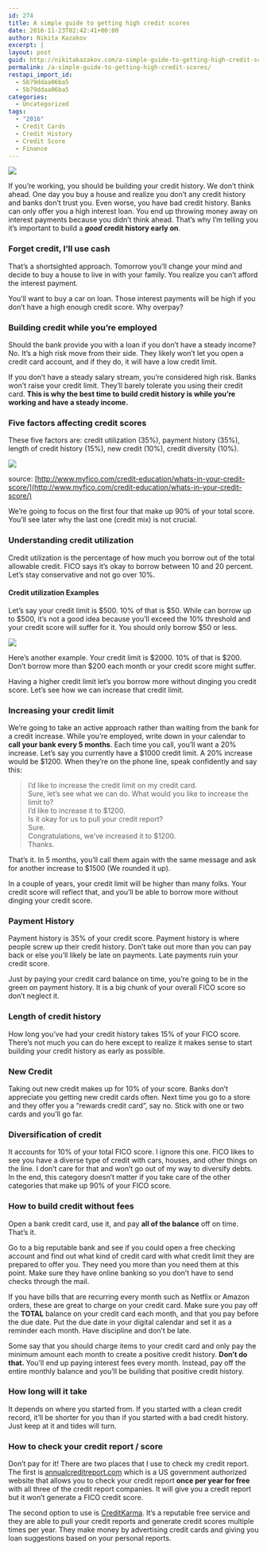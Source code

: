 ```yaml
---
id: 274
title: A simple guide to getting high credit scores
date: 2016-11-23T02:42:41+00:00
author: Nikita Kazakov
excerpt: |
layout: post
guid: http://nikitakazakov.com/a-simple-guide-to-getting-high-credit-scores/
permalink: /a-simple-guide-to-getting-high-credit-scores/
restapi_import_id:
  - 5b79ddaa06ba5
  - 5b79ddaa06ba5
categories:
  - Uncategorized
tags:
  - "2016"
  - Credit Cards
  - Credit History
  - Credit Score
  - Finance
---
```



![](http://nikitakazakov.com/wp-content/uploads/2018/08/0ce58-1wtozuya4nj5u1qgcccoe-a.jpeg)  

If you’re working, you should be building your credit history. We don’t think ahead. One day you buy a house and realize you don’t any credit history and banks don’t trust you. Even worse, you have bad credit history. Banks can only offer you a high interest loan. You end up throwing money away on interest payments because you didn’t think ahead. That’s why I’m telling you it’s important to build a **_good_ credit history early on**.

### Forget credit, I’ll use cash

That’s a shortsighted approach. Tomorrow you’ll change your mind and decide to buy a house to live in with your family. You realize you can’t afford the interest payment.

You’ll want to buy a car on loan. Those interest payments will be high if you don’t have a high enough credit score. Why overpay?

### Building credit while you’re employed

Should the bank provide you with a loan if you don’t have a steady income? No. It’s a high risk move from their side. They likely won’t let you open a credit card account, and if they do, it will have a low credit limit.

If you don’t have a steady salary stream, you’re considered high risk. Banks won’t raise your credit limit. They’ll barely tolerate you using their credit card. **This is why the best time to build credit history is while you’re working and have a steady income.**

### Five factors affecting credit scores

These five factors are: credit utilization (35%), payment history (35%), length of credit history (15%), new credit (10%), credit diversity (10%).

![](https://cdn-images-1.medium.com/max/800/0*e5I_WQSM8Y85Ld1e.)

source: [http://www.myfico.com/credit-education/whats-in-your-credit-score/](http://www.myfico.com/credit-education/whats-in-your-credit-score/)

We’re going to focus on the first four that make up 90% of your total score. You’ll see later why the last one (credit mix) is not crucial.

### Understanding credit utilization

Credit utilization is the percentage of how much you borrow out of the total allowable credit. FICO says it’s okay to borrow between 10 and 20 percent. Let’s stay conservative and not go over 10%.

#### Credit utilization Examples

Let’s say your credit limit is $500. 10% of that is $50. While can borrow up to $500, it’s not a good idea because you’ll exceed the 10% threshold and your credit score will suffer for it. You should only borrow $50 or less.

![](https://cdn-images-1.medium.com/max/800/0*x1ElqRSEygfCXJsF.)  

Here’s another example. Your credit limit is $2000. 10% of that is $200. Don’t borrow more than $200 each month or your credit score might suffer.

Having a higher credit limit let’s you borrow more without dinging you credit score. Let’s see how we can increase that credit limit.

### Increasing your credit limit

We’re going to take an active approach rather than waiting from the bank for a credit increase. While you’re employed, write down in your calendar to **call your bank every 5 months**. Each time you call, you’ll want a 20% increase. Let’s say you currently have a $1000 credit limit. A 20% increase would be $1200. When they’re on the phone line, speak confidently and say this:

> I’d like to increase the credit limit on my credit card.  
> Sure, let’s see what we can do. What would you like to increase the limit to?  
> I’d like to increase it to $1200.  
> Is it okay for us to pull your credit report?  
> Sure.  
> Congratulations, we’ve increased it to $1200.  
> Thanks.

That’s it. In 5 months, you’ll call them again with the same message and ask for another increase to $1500 (We rounded it up).

In a couple of years, your credit limit will be higher than many folks. Your credit score will reflect that, and you’ll be able to borrow more without dinging your credit score.

### Payment History

Payment history is 35% of your credit score. Payment history is where people screw up their credit history. Don’t take out more than you can pay back or else you’ll likely be late on payments. Late payments ruin your credit score.

Just by paying your credit card balance on time, you’re going to be in the green on payment history. It is a big chunk of your overall FICO score so don’t neglect it.

### Length of credit history

How long you’ve had your credit history takes 15% of your FICO score. There’s not much you can do here except to realize it makes sense to start building your credit history as early as possible.

### New Credit

Taking out new credit makes up for 10% of your score. Banks don’t appreciate you getting new credit cards often. Next time you go to a store and they offer you a “rewards credit card”, say no. Stick with one or two cards and you’ll go far.

### Diversification of credit

It accounts for 10% of your total FICO score. I ignore this one. FICO likes to see you have a diverse type of credit with cars, houses, and other things on the line. I don’t care for that and won’t go out of my way to diversify debts. In the end, this category doesn’t matter if you take care of the other categories that make up 90% of your FICO score.

### How to build credit without fees

Open a bank credit card, use it, and pay **all of the balance** off on time. That’s it.

Go to a big reputable bank and see if you could open a free checking account and find out what kind of credit card with what credit limit they are prepared to offer you. They need you more than you need them at this point. Make sure they have online banking so you don’t have to send checks through the mail.

If you have bills that are recurring every month such as Netflix or Amazon orders, these are great to charge on your credit card. Make sure you pay off the **TOTAL** balance on your credit card each month, and that you pay before the due date. Put the due date in your digital calendar and set it as a reminder each month. Have discipline and don’t be late.

Some say that you should charge items to your credit card and only pay the minimum amount each month to create a positive credit history. **Don’t do that.** You’ll end up paying interest fees every month. Instead, pay off the entire monthly balance and you’ll be building that positive credit history.

### How long will it take

It depends on where you started from. If you started with a clean credit record, it’ll be shorter for you than if you started with a bad credit history. Just keep at it and tides will turn.

### How to check your credit report / score

Don’t pay for it! There are two places that I use to check my credit report. The first is [annualcreditreport.com](https://www.annualcreditreport.com/index.action) which is a US government authorized website that allows you to check your credit report **once per year for free** with all three of the credit report companies. It will give you a credit report but it won’t generate a FICO credit score.

The second option to use is [CreditKarma](https://www.creditkarma.com). It’s a reputable free service and they are able to pull your credit reports and generate credit scores multiple times per year. They make money by advertising credit cards and giving you loan suggestions based on your personal reports.
